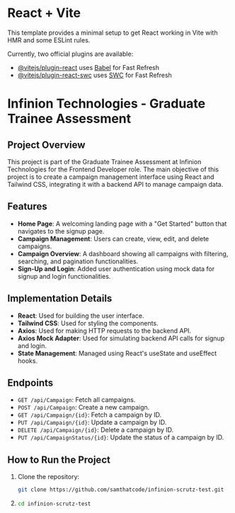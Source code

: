 # React + Vite

This template provides a minimal setup to get React working in Vite with HMR and some ESLint rules.

Currently, two official plugins are available:

- [@vitejs/plugin-react](https://github.com/vitejs/vite-plugin-react/blob/main/packages/plugin-react/README.md) uses [Babel](https://babeljs.io/) for Fast Refresh
- [@vitejs/plugin-react-swc](https://github.com/vitejs/vite-plugin-react-swc) uses [SWC](https://swc.rs/) for Fast Refresh

# Infinion Technologies - Graduate Trainee Assessment

## Project Overview

This project is part of the Graduate Trainee Assessment at Infinion Technologies for the Frontend Developer role. The main objective of this project is to create a campaign management interface using React and Tailwind CSS, integrating it with a backend API to manage campaign data.

## Features

- **Home Page**: A welcoming landing page with a "Get Started" button that navigates to the signup page.
- **Campaign Management**: Users can create, view, edit, and delete campaigns.
- **Campaign Overview**: A dashboard showing all campaigns with filtering, searching, and pagination functionalities.
- **Sign-Up and Login**: Added user authentication using mock data for signup and login functionalities.

## Implementation Details

- **React**: Used for building the user interface.
- **Tailwind CSS**: Used for styling the components.
- **Axios**: Used for making HTTP requests to the backend API.
- **Axios Mock Adapter**: Used for simulating backend API calls for signup and login.
- **State Management**: Managed using React's useState and useEffect hooks.

## Endpoints

- `GET /api/Campaign`: Fetch all campaigns.
- `POST /api/Campaign`: Create a new campaign.
- `GET /api/Campaign/{id}`: Fetch a campaign by ID.
- `PUT /api/Campaign/{id}`: Update a campaign by ID.
- `DELETE /api/Campaign/{id}`: Delete a campaign by ID.
- `PUT /api/CampaignStatus/{id}`: Update the status of a campaign by ID.

## How to Run the Project

1. Clone the repository:
   ```bash
   git clone https://github.com/samthatcode/infinion-scrutz-test.git

2.   
    ```bash
    cd infinion-scrutz-test
    